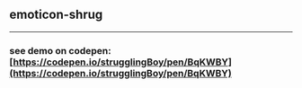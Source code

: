 ## emoticon-shrug
---
### see demo on codepen: [https://codepen.io/strugglingBoy/pen/BqKWBY](https://codepen.io/strugglingBoy/pen/BqKWBY)